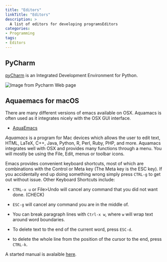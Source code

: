```yaml
---
title: "Editors"
linkTitle: "Editors"
description: >
  A list of editors for developing programsEditors
categories:
- Programming
tags:
- Editors
---
```


## PyCharm

[pyCharm](https://www.jetbrains.com/pycharm/download/download-thanks.html?platform=mac&code=PCC)
is an Integrated Development Environment for Python.

![Image from Pycharm Web page](https://www.jetbrains.com/pycharm/img/screenshots/simpleLook@2x.jpg)

## Aquaemacs for macOS

There are many different versions of emacs available on OSX. Aquamacs is
often used as it integrates nicely with the OSX GUI interface.

-   [AquaEmacs](http://aquamacs.org/download.shtml)

*Aquamacs* is a program for Mac devices which allows the user to edit
text, HTML, LaTeX, C++, Java, Python, R, Perl, Ruby, PHP, and more.
Aquamacs integrates well with OSX and provides many functions through a
menu. You will mostly be using the File, Edit, menus or toolbar icons.

Emacs provides convenient keyboard shortcuts, most of which are
combinations with the Control or Meta key (The Meta key is the ESC key).
If you accidentally end up doing something wrong simply press `CTRL-g`
to get out without issue. Other Keyboard Shortcuts include:

-   `CTRL-x u` or File\>Undo will cancel any command that you did not
    want done. (CHECK)

-   `ESC-g` will cancel any command you are in the middle of.

-   You can break paragraph lines with `Ctrl-x w`, where `w` will wrap
    text around word boundaries.

-   To delete text to the end of the current word, press `ESC-d`.

-   to delete the whole line from the position of the cursor to the end,
    press `CTRL-k`.

A started manual is avalaible [here](http://oracc.museum.upenn.edu/doc/help/usingemacs/aquamacs/).

